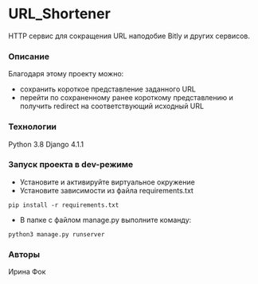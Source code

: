 # URL_Shortener

HTTP сервис для сокращения URL наподобие Bitly и других сервисов.

### Описание

Благодаря этому проекту можно:

- сохранить короткое представление заданного URL
- перейти по сохраненному ранее короткому представлению и получить redirect на соответствующий исходный URL

### Технологии

Python 3.8
Django 4.1.1

### Запуск проекта в dev-режиме

- Установите и активируйте виртуальное окружение
- Установите зависимости из файла requirements.txt

```
pip install -r requirements.txt
```

- В папке с файлом manage.py выполните команду:

```
python3 manage.py runserver
```

### Авторы

Ирина Фок
